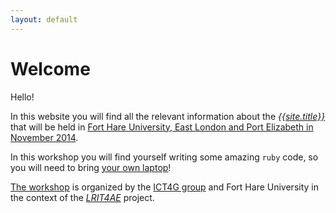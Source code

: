 ```yaml
---
layout: default
---
```


# Welcome

Hello! 

In this website you will find all the relevant information about the [*{{site.title}}*](course) that will be held in [Fort Hare University, East London and Port Elizabeth in November 2014](where-and-when). 

In this workshop you will find yourself writing some amazing `ruby` code, so you will need to bring [your own laptop](prereq)!

[The workshop](about) is organized by the [ICT4G group](http://ict4g.org) and Fort Hare University in the context of the *[LRIT4AE](http://ict4g.org/home/projects/LRIT4AE.html)* project.
